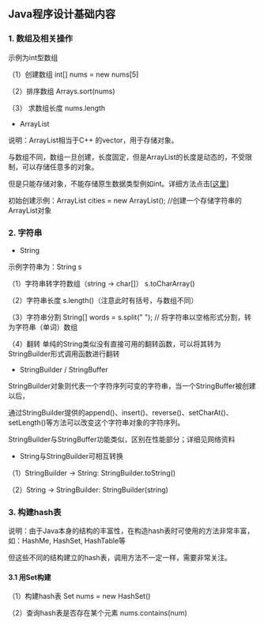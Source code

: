 ## Java程序设计基础内容

### 1. 数组及相关操作

示例为int型数组

（1）创建数组 int[] nums = new nums[5]

（2）排序数组 Arrays.sort(nums)

（3） 求数组长度 nums.length

-  ArrayList

说明：ArrayList相当于C++ 的vector，用于存储对象。

与数组不同，数组一旦创建，长度固定，但是ArrayList的长度是动态的，不受限制，可以存储任意多的对象。

但是只能存储对象，不能存储原生数据类型例如int。详细方法点击[[这里](https://blog.csdn.net/ftell/article/details/80826235)]

初始创建示例：ArrayList<String> cities = new ArrayList<String>(); //创建一个存储字符串的ArrayList对象
  
### 2. 字符串

- String

示例字符串为：String s

（1）字符串转字符数组（string -> char[]） s.toCharArray()

（2）字符串长度 s.length()（注意此时有括号，与数组不同）

（3）字符串分割  String[] words = s.split(" "); // 将字符串以空格形式分割，转为字符串（单词）数组

（4）翻转 单纯的String类似没有直接可用的翻转函数，可以将其转为StringBuilder形式调用函数进行翻转

- StringBuilder / StringBuffer

StringBuilder对象则代表一个字符序列可变的字符串，当一个StringBuffer被创建以后，

通过StringBuilder提供的append()、insert()、reverse()、setCharAt()、setLength()等方法可以改变这个字符串对象的字符序列。

StringBuilder与StringBuffer功能类似，区别在性能部分；详细见网络资料

- String与StringBuilder可相互转换

（1）StringBuilder -> String: StringBuilder.toString()

（2）String -> StringBuilder: StringBuilder(string)

### 3. 构建hash表

说明：由于Java本身的结构的丰富性，在构造hash表时可使用的方法非常丰富，如：HashMe, HashSet, HashTable等

但这些不同的结构建立的hash表，调用方法不一定一样，需要非常关注。

#### 3.1 用Set构建

（1）构建hash表 Set<Integer> nums = new HashSet<Integer>()

（2）查询hash表是否存在某个元素 nums.contains(num) 


